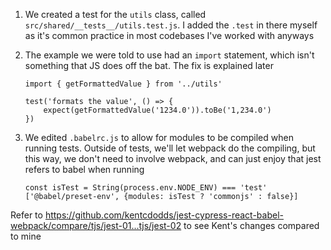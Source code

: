 1. We created a test for the `utils` class, called
   `src/shared/__tests__/utils.test.js`. I added the `.test` in there myself as
   it's common practice in most codebases I've worked with anyways
1. The example we were told to use had an `import` statement, which isn't
   something that JS does off the bat. The fix is explained later

   ```
   import { getFormattedValue } from '../utils'

   test('formats the value', () => {
       expect(getFormattedValue('1234.0')).toBe('1,234.0')
   })
   ```

1. We edited `.babelrc.js` to allow for modules to be compiled when running
   tests. Outside of tests, we'll let webpack do the compiling, but this way, we
   don't need to involve webpack, and can just enjoy that jest refers to babel
   when running
   ```
   const isTest = String(process.env.NODE_ENV) === 'test'
   ['@babel/preset-env', {modules: isTest ? 'commonjs' : false}]
   ```

Refer to
https://github.com/kentcdodds/jest-cypress-react-babel-webpack/compare/tjs/jest-01...tjs/jest-02
to see Kent's changes compared to mine
